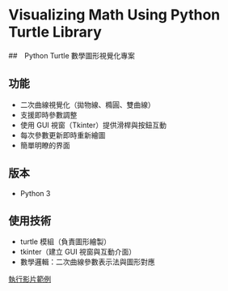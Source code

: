 # Visualizing Math Using Python Turtle Library
##　Python Turtle 數學圖形視覺化專案 

## 功能
- 二次曲線視覺化（拋物線、橢圓、雙曲線）
- 支援即時參數調整
- 使用 GUI 視窗（Tkinter）提供滑桿與按鈕互動
- 每次參數更新即時重新繪圖
- 簡單明瞭的界面
  
## 版本
- Python 3
## 使用技術
- turtle 模組（負責圖形繪製）
- tkinter（建立 GUI 視窗與互動介面）
- 數學邏輯：二次曲線參數表示法與圖形對應

[執行影片範例](https://drive.google.com/drive/folders/115OynAkKIL_z-CJLx7R1Q5kmEZjGIeOO?usp=drive_link)
